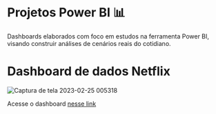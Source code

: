 # Projetos Power BI  📊

Dashboards elaborados com foco em estudos na ferramenta Power BI, visando construir análises de cenários reais do cotidiano.


# Dashboard de dados Netflix
![Captura de tela 2023-02-25 005318](https://user-images.githubusercontent.com/75287031/221336250-9237b543-5716-49e3-94be-50c840464e42.png)


<p>Acesse o dashboard <a href="https://app.powerbi.com/groups/me/reports/12228509-01fe-45c6-b241-bb33d79064ce?pbi_source=desktop">nesse link</a> </p>
  
